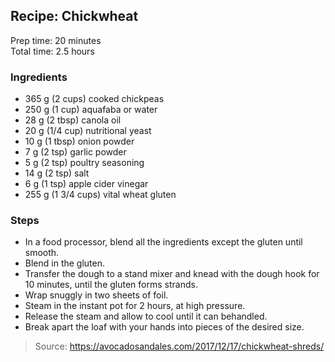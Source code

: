 ## Recipe: Chickwheat
Prep time: 20 minutes  
Total time: 2.5 hours  


### Ingredients
 - 365 g (2 cups) cooked chickpeas
 - 250 g (1 cup) aquafaba or water
 - 28 g (2 tbsp) canola oil
 - 20 g (1/4 cup) nutritional yeast
 - 10 g (1 tbsp) onion powder
 - 7 g (2 tsp) garlic powder
 - 5 g (2 tsp) poultry seasoning
 - 14 g (2 tsp) salt
 - 6 g (1 tsp) apple cider vinegar
 - 255 g (1 3/4 cups) vital wheat gluten

### Steps
 - In a food processor, blend all the ingredients except the gluten until smooth.
 - Blend in the gluten.
 - Transfer the dough to a stand mixer and knead with the dough hook for 10 minutes, until the gluten forms strands.
 - Wrap snuggly in two sheets of foil.
 - Steam in the instant pot for 2 hours, at high pressure.
 - Release the steam and allow to cool until it can behandled.
 - Break apart the loaf with your hands into pieces of the desired size.

> Source: https://avocadosandales.com/2017/12/17/chickwheat-shreds/
